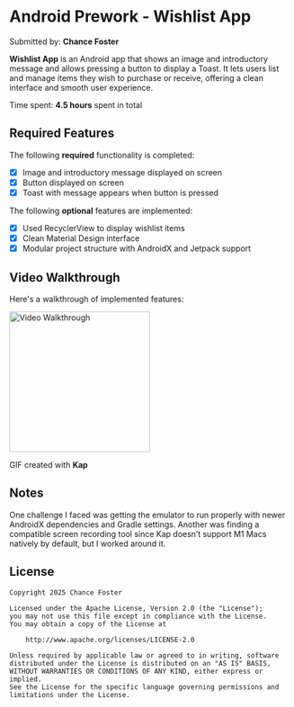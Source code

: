# Android Prework - Wishlist App

Submitted by: **Chance Foster**

**Wishlist App** is an Android app that shows an image and introductory message and allows pressing a button to display a Toast. It lets users list and manage items they wish to purchase or receive, offering a clean interface and smooth user experience.

Time spent: **4.5 hours** spent in total

## Required Features

The following **required** functionality is completed:

* [x] Image and introductory message displayed on screen  
* [x] Button displayed on screen  
* [x] Toast with message appears when button is pressed  

The following **optional** features are implemented:

* [x] Used RecyclerView to display wishlist items  
* [x] Clean Material Design interface  
* [x] Modular project structure with AndroidX and Jetpack support  

## Video Walkthrough

Here's a walkthrough of implemented features:

<img src='Kapture 2025-05-06 at 21.50.40.gif' title='Video Walkthrough' width='250' alt='Video Walkthrough' />

GIF created with **Kap**

## Notes

One challenge I faced was getting the emulator to run properly with newer AndroidX dependencies and Gradle settings. Another was finding a compatible screen recording tool since Kap doesn’t support M1 Macs natively by default, but I worked around it.

## License

    Copyright 2025 Chance Foster

    Licensed under the Apache License, Version 2.0 (the "License");
    you may not use this file except in compliance with the License.
    You may obtain a copy of the License at

        http://www.apache.org/licenses/LICENSE-2.0

    Unless required by applicable law or agreed to in writing, software
    distributed under the License is distributed on an "AS IS" BASIS,
    WITHOUT WARRANTIES OR CONDITIONS OF ANY KIND, either express or implied.
    See the License for the specific language governing permissions and
    limitations under the License.

